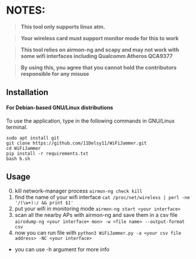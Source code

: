 # NOTES:


> **This tool only supports linux atm.**

> **Your wireless card must support monitor mode for this to work**

> **This tool relies on airmon-ng and scapy and may not work with some wifi interfaces including Qualcomm Atheros QCA9377**

> **By using this, you agree that you cannot hold the contributors responsible for any misuse**

## Installation

#### For Debian-based GNU/Linux distributions

To use the application, type in the following commands in GNU/Linux terminal.
```shell script
sudo apt install git
git clone https://github.com/11Delsy11/WiFiJammer.git
cd WiFiJammer
pip install -r requirements.txt
bash b.sh
```

## Usage

0. kill network-manager process ` airmon-ng check kill `
1. find the name of your wifi interface `cat /proc/net/wireless | perl -ne '/(\w+):/ && print $1'`
2. put your wifi in monitoring mode `airmon-ng start <your interface>`
3. scan all the nearby APs with airmon-ng and save them in a csv file ` airodump-ng <your interface+ mon> -w <file name> --output-format csv ` 
4. now you can run file with `python3 WiFiJammer.py -a <your csv file address> -NC <your interface>`

* you can use -h argument for more info
 
 

